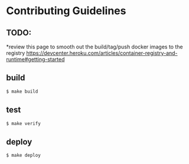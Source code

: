 # Contributing Guidelines

## TODO:
*review this page to smooth out the build/tag/push docker images to the registry
https://devcenter.heroku.com/articles/container-registry-and-runtime#getting-started

## build
```bash
$ make build
```
## test
```bash
$ make verify
```

## deploy
```bash
$ make deploy
```
